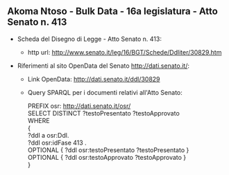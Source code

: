 ## Akoma Ntoso - Bulk Data - 16a legislatura - Atto Senato n. 413 ##

* Scheda del Disegno di Legge - Atto Senato n. 413:
	* http url: http://www.senato.it/leg/16/BGT/Schede/Ddliter/30829.htm

* Riferimenti al sito OpenData del Senato http://dati.senato.it/:
	* Link OpenData: http://dati.senato.it/ddl/30829
	* Query SPARQL per i documenti relativi all'Atto Senato:

        PREFIX osr: <http://dati.senato.it/osr/>  
		SELECT DISTINCT ?testoPresentato ?testoApprovato  
		WHERE  
		{  
		    ?ddl a osr:Ddl.  
		    ?ddl osr:idFase 413 .  
		    OPTIONAL { ?ddl osr:testoPresentato ?testoPresentato }  
		    OPTIONAL { ?ddl osr:testoApprovato ?testoApprovato }  
		}
		